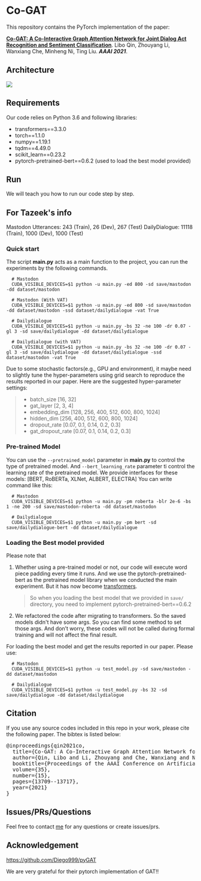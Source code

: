 # Co-GAT
This repository contains the PyTorch implementation of the paper: 

**[Co-GAT: A Co-Interactive Graph Attention Network for Joint Dialog Act
Recognition and Sentiment Classification](https://ojs.aaai.org/index.php/AAAI/article/view/17616)**. 
Libo Qin, Zhouyang Li, Wanxiang Che, Minheng Ni, Ting Liu. 
***AAAI 2021***.

## Architecture

<img src="img/framework.jpg">

## Requirements
Our code relies on Python 3.6 and following libraries:
- transformers==3.3.0
- torch==1.1.0
- numpy==1.19.1
- tqdm==4.49.0
- scikit_learn==0.23.2
- pytorch-pretrained-bert==0.6.2 (used to load the best model provided)

## Run 
We will teach you how to run our code step by step.

## For Tazeek's info
Mastodon Utterances: 243 (Train), 26 (Dev), 267 (Test)
DailyDialogue: 11118 (Train), 1000 (Dev), 1000 (Test)

### Quick start
The script **main.py** acts as a main function to the project, you can run the experiments by the following commands.

  ``` shell script
    # Mastodon
    CUDA_VISIBLE_DEVICES=$1 python -u main.py -ed 800 -sd save/mastodon -dd dataset/mastodon

    # Mastodon (With VAT)
    CUDA_VISIBLE_DEVICES=$1 python -u main.py -ed 800 -sd save/mastodon -dd dataset/mastodon -ssd dataset/dailydialogue -vat True
  
    # Dailydialogue
    CUDA_VISIBLE_DEVICES=$1 python -u main.py -bs 32 -ne 100 -dr 0.07 -gl 3 -sd save/dailydialogue -dd dataset/dailydialogue

    # Dailydialogue (with VAT)
    CUDA_VISIBLE_DEVICES=$1 python -u main.py -bs 32 -ne 100 -dr 0.07 -gl 3 -sd save/dailydialogue -dd dataset/dailydialogue -ssd dataset/mastodon -vat True
  ```

Due to some stochastic factors(e.g., GPU and environment), it maybe need to slightly tune the hyper-parameters using grid search to reproduce the results reported in our paper.
Here are the suggested hyper-parameter settings:
  > + batch_size [16, 32]    
  > + gat_layer [2, 3, 4]
  > + embedding_dim [128, 256, 400, 512, 600, 800, 1024]
  > + hidden_dim [256, 400, 512, 600, 800, 1024]
  > + dropout_rate [0.07, 0.1, 0.14, 0.2, 0.3]
  > + gat_dropout_rate [0.07, 0.1, 0.14, 0.2, 0.3]


### Pre-trained Model
You can use the `--pretrained_model` parameter in **main.py** to control the type of pretrained model.
And `--bert_learning_rate` parameter ti control the learning rate of the pretrained model.
We provide interfaces for these models: [BERT, RoBERTa, XLNet, ALBERT, ELECTRA]
You can write command like this:

``` shell script
  # Mastodon
  CUDA_VISIBLE_DEVICES=$1 python -u main.py -pm roberta -blr 2e-6 -bs 1 -ne 200 -sd save/mastodon-roberta -dd dataset/mastodon
  
  # Dailydialogue
  CUDA_VISIBLE_DEVICES=$1 python -u main.py -pm bert -sd save/dailydialogue-bert -dd dataset/dailydialogue
```


### Loading the Best model provided
Please note that 
1. Whether using a pre-trained model or not, our code will execute word piece padding every time it runs.
    And we use the pytorch-pretrained-bert as the pretrained model library when we conducted the main experiment. 
    But it has now become [transformers](https://github.com/huggingface/transformers). 
    
    > So when you loading the best model that we provided in `save/` directory, you need to implement pytorch-pretrained-bert==0.6.2
2. We refactored the code after migrating to transformers. So the saved models didn't have some args.
    So you can find some method to set those args. 
    And don’t worry, these codes will not be called during formal training and will not affect the final result.
    
For loading the best model and get the results reported in our paper. Please use:

  ``` shell script
    # Mastodon
    CUDA_VISIBLE_DEVICES=$1 python -u test_model.py -sd save/mastodon -dd dataset/mastodon

    # Dailydialogue
    CUDA_VISIBLE_DEVICES=$1 python -u test_model.py -bs 32 -sd save/dailydialogue -dd dataset/dailydialogue
   ```



## Citation
If you use any source codes included in this repo in your work, please cite the following paper. 
The bibtex is listed below:

<pre>
@inproceedings{qin2021co,
  title={Co-GAT: A Co-Interactive Graph Attention Network for Joint Dialog Act Recognition and Sentiment Classification},
  author={Qin, Libo and Li, Zhouyang and Che, Wanxiang and Ni, Minheng and Liu, Ting},
  booktitle={Proceedings of the AAAI Conference on Artificial Intelligence},
  volume={35},
  number={15},
  pages={13709--13717},
  year={2021}
}
</pre>

## Issues/PRs/Questions 
Feel free to contact [me](mailto:zhouyangli@ir.hit.edu.cn) for any questions or create issues/prs.

## Acknowledgement
https://github.com/Diego999/pyGAT

We are very grateful for their pytorch implementation of GAT!!
